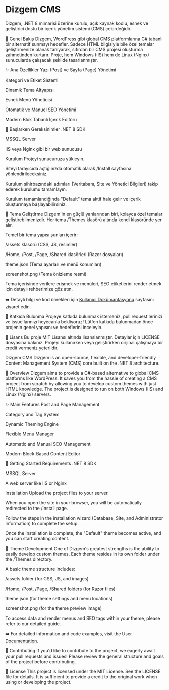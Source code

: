 # Dizgem CMS
Dizgem, .NET 8 mimarisi üzerine kurulu, açık kaynak kodlu, esnek ve geliştirici dostu bir içerik yönetim sistemi (CMS) çekirdeğidir.

🚀 Genel Bakış
Dizgem, WordPress gibi global CMS platformlarına C# tabanlı bir alternatif sunmayı hedefler. Sadece HTML bilgisiyle bile özel temalar geliştirmenize olanak tanıyarak, sıfırdan bir CMS projesi oluşturma zahmetinden kurtarır. Proje, hem Windows (IIS) hem de Linux (Nginx) sunucularda çalışacak şekilde tasarlanmıştır.

✨ Ana Özellikler
Yazı (Post) ve Sayfa (Page) Yönetimi

Kategori ve Etiket Sistemi

Dinamik Tema Altyapısı

Esnek Menü Yöneticisi

Otomatik ve Manuel SEO Yönetimi

Modern Blok Tabanlı İçerik Editörü

🏁 Başlarken
Gereksinimler
.NET 8 SDK

MSSQL Server

IIS veya Nginx gibi bir web sunucusu

Kurulum
Projeyi sunucunuza yükleyin.

Siteyi tarayıcıda açtığınızda otomatik olarak /Install sayfasına yönlendirileceksiniz.

Kurulum sihirbazındaki adımları (Veritabanı, Site ve Yönetici Bilgileri) takip ederek kurulumu tamamlayın.

Kurulum tamamlandığında "Default" tema aktif hale gelir ve içerik oluşturmaya başlayabilirsiniz.

🎨 Tema Geliştirme
Dizgem'in en güçlü yanlarından biri, kolayca özel temalar geliştirebilmenizdir. Her tema /Themes klasörü altında kendi klasöründe yer alır.

Temel bir tema yapısı şunları içerir:

/assets klasörü (CSS, JS, resimler)

/Home, /Post, /Page, /Shared klasörleri (Razor dosyaları)

theme.json (Tema ayarları ve menü konumları)

screenshot.png (Tema önizleme resmi)

Tema içerisinde verilere erişmek ve menüleri, SEO etiketlerini render etmek için detaylı rehberimize göz atın.

➡️ Detaylı bilgi ve kod örnekleri için [Kullanıcı Dokümantasyonu](https://dizgem.org) sayfasını ziyaret edin.

🤝 Katkıda Bulunma
Projeye katkıda bulunmak isterseniz, pull request'lerinizi ve issue'larınızı heyecanla bekliyoruz! Lütfen katkıda bulunmadan önce projenin genel yapısını ve hedeflerini inceleyin.

📜 Lisans
Bu proje MIT Lisansı altında lisanslanmıştır. Detaylar için LICENSE dosyasına bakınız. Projeyi kullanırken veya geliştirirken orijinal çalışmaya bir credit vermeniz yeterlidir.

Dizgem CMS
Dizgem is an open-source, flexible, and developer-friendly Content Management System (CMS) core built on the .NET 8 architecture.

🚀 Overview
Dizgem aims to provide a C#-based alternative to global CMS platforms like WordPress. It saves you from the hassle of creating a CMS project from scratch by allowing you to develop custom themes with just HTML knowledge. The project is designed to run on both Windows (IIS) and Linux (Nginx) servers.

✨ Main Features
Post and Page Management

Category and Tag System

Dynamic Theming Engine

Flexible Menu Manager

Automatic and Manual SEO Management

Modern Block-Based Content Editor

🏁 Getting Started
Requirements
.NET 8 SDK

MSSQL Server

A web server like IIS or Nginx

Installation
Upload the project files to your server.

When you open the site in your browser, you will be automatically redirected to the /Install page.

Follow the steps in the installation wizard (Database, Site, and Administrator Information) to complete the setup.

Once the installation is complete, the "Default" theme becomes active, and you can start creating content.

🎨 Theme Development
One of Dizgem's greatest strengths is the ability to easily develop custom themes. Each theme resides in its own folder under the /Themes directory.

A basic theme structure includes:

/assets folder (for CSS, JS, and images)

/Home, /Post, /Page, /Shared folders (for Razor files)

theme.json (for theme settings and menu locations)

screenshot.png (for the theme preview image)

To access data and render menus and SEO tags within your theme, please refer to our detailed guide.

➡️ For detailed information and code examples, visit the User [Documentation](https://dizgem.org).

🤝 Contributing
If you'd like to contribute to the project, we eagerly await your pull requests and issues! Please review the general structure and goals of the project before contributing.

📜 License
This project is licensed under the MIT License. See the LICENSE file for details. It is sufficient to provide a credit to the original work when using or developing the project.
